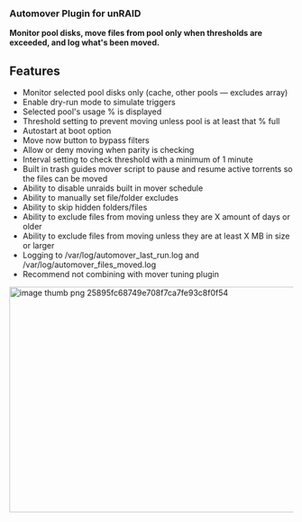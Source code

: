 ### Automover Plugin for unRAID ###

**Monitor pool disks, move files from pool only when thresholds are exceeded, and log what's been moved.**

## Features ##

- Monitor selected pool disks only (cache, other pools — excludes array)
- Enable dry-run mode to simulate triggers
- Selected pool's usage % is displayed
- Threshold setting to prevent moving unless pool is at least that % full
- Autostart at boot option
- Move now button to bypass filters
- Allow or deny moving when parity is checking
- Interval setting to check threshold with a minimum of 1 minute
- Built in trash guides mover script to pause and resume active torrents so the files can be moved
- Ability to disable unraids built in mover schedule
- Ability to manually set file/folder excludes
- Ability to skip hidden folders/files
- Ability to exclude files from moving unless they are X amount of days or older
- Ability to exclude files from moving unless they are at least X MB in size or larger
- Logging to /var/log/automover_last_run.log and /var/log/automover_files_moved.log
- Recommend not combining with mover tuning plugin

<img width="1000" height="401" alt="image thumb png 25895fc68749e708f7ca7fe93c8f0f54" src="https://github.com/user-attachments/assets/00b44c1f-f4f1-486f-82a7-35444fddda58" />





